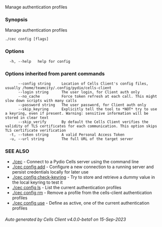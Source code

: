 Manage authentication profiles

### Synopsis

Manage authentication profiles

```
./cec config [flags]
```

### Options

```
  -h, --help   help for config
```

### Options inherited from parent commands

```
      --config string     Location of Cells Client's config files, usually /home/teamcity/.config/pydio/cells-client
      --login string      The user login, for Client auth only
      --no_cache          Force token refresh at each call. This might slow down scripts with many calls
      --password string   The user password, for Client auth only
      --skip_keyring      Explicitly tell the tool to *NOT* try to use a keyring, even if present. Warning: sensitive information will be stored in clear text
      --skip_verify       By default the Cells Client verifies the validity of TLS certificates for each communication. This option skips TLS certificate verification
  -t, --token string      A valid Personal Access Token
  -u, --url string        The full URL of the target server
```

### SEE ALSO

* [./cec](./cec)	 - Connect to a Pydio Cells server using the command line
* [./cec config add](./cec-config-add)	 - Configure a new connection to a running server and persist credentials locally for later use
* [./cec config check-keyring](./cec-config-check-keyring)	 - Try to store and retrieve a dummy value in the local keyring to test it
* [./cec config ls](./cec-config-ls)	 - List the current authentication profiles
* [./cec config rm](./cec-config-rm)	 - Remove a profile from the cells-client authentication profiles
* [./cec config use](./cec-config-use)	 - Define as active, one of the current authentication profiles

###### Auto generated by Cells Client v4.0.0-beta1 on 15-Sep-2023
